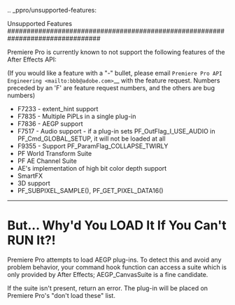 .. _ppro/unsupported-features:

Unsupported Features
################################################################################

Premiere Pro is currently known to not support the following features of the After Effects API:

(If you would like a feature with a "-" bullet, please email `Premiere Pro API Engineering <mailto:bbb@adobe.com>`__ with the feature request. Numbers preceded by an 'F' are feature request numbers, and the others are bug numbers)

- F7233 - extent_hint support
- F7835 - Multiple PiPLs in a single plug-in
- F7836 - AEGP support
- F7517 - Audio support - if a plug-in sets PF_OutFlag_I_USE_AUDIO in PF_Cmd_GLOBAL_SETUP, it will not be loaded at all
- F9355 - Support PF_ParamFlag_COLLAPSE_TWIRLY
- PF World Transform Suite
- PF AE Channel Suite
- AE's implementation of high bit color depth support
- SmartFX
- 3D support
- PF_SUBPIXEL_SAMPLE(), PF_GET_PIXEL_DATA16()

----

But... Why'd You LOAD It If You Can't RUN It?!
================================================================================

Premiere Pro attempts to load AEGP plug-ins. To detect this and avoid any problem behavior, your command hook function can access a suite which is only provided by After Effects; AEGP_CanvasSuite is a fine candidate.

If the suite isn't present, return an error. The plug-in will be placed on Premiere Pro's "don't load these" list.
